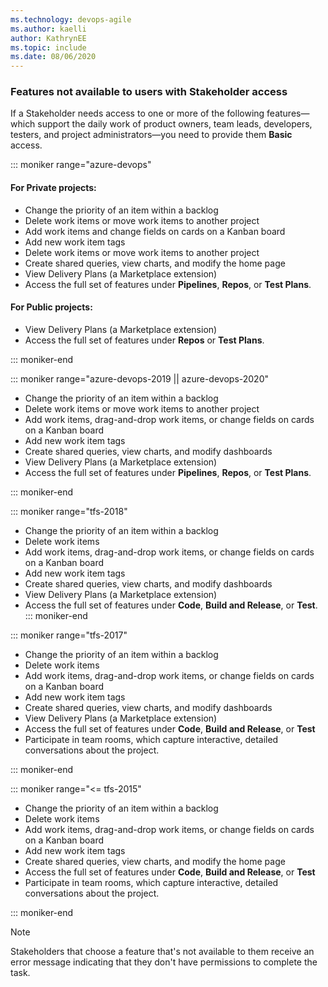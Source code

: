 ```yaml
---
ms.technology: devops-agile
ms.author: kaelli
author: KathrynEE
ms.topic: include
ms.date: 08/06/2020
---
```


### Features not available to users with Stakeholder access 

If a Stakeholder needs access to one or more of the following features&mdash;which support the daily work of product owners, team leads, developers, testers, and project administrators&mdash;you need to provide them **Basic** access.  

::: moniker range="azure-devops"

#### For Private projects:

- Change the priority of an item within a backlog  
- Delete work items or move work items to another project
- Add work items and change fields on cards on a Kanban board
- Add new work item tags
- Delete work items or move work items to another project
- Create shared queries, view charts, and modify the home page  
- View Delivery Plans (a Marketplace extension)    
- Access the full set of features under **Pipelines**, **Repos**, or **Test Plans**.   

#### For Public projects:

- View Delivery Plans (a Marketplace extension)    
- Access the full set of features under <strong>Repos</strong> or <strong>Test Plans</strong>.

::: moniker-end

::: moniker range="azure-devops-2019 || azure-devops-2020"

- Change the priority of an item within a backlog  
- Delete work items or move work items to another project
- Add work items, drag-and-drop work items, or change fields on cards on a Kanban board
- Add new work item tags 
- Create shared queries, view charts, and modify dashboards 
- View Delivery Plans (a Marketplace extension)
- Access the full set of features under **Pipelines**, **Repos**, or **Test Plans**.    

::: moniker-end

::: moniker range="tfs-2018"
- Change the priority of an item within a backlog
- Delete work items 
- Add work items, drag-and-drop work items, or change fields on cards on a Kanban board
- Add new work item tags 
- Create shared queries, view charts, and modify dashboards  
- View Delivery Plans (a Marketplace extension)    
- Access the full set of features under **Code**, **Build and Release**, or **Test**.  
::: moniker-end

::: moniker range="tfs-2017"

- Change the priority of an item within a backlog
- Delete work items 
- Add work items, drag-and-drop work items, or change fields on cards on a Kanban board
- Add new work item tags 
- Create shared queries, view charts, and modify dashboards  
- View Delivery Plans (a Marketplace extension)
- Access the full set of features under **Code**, **Build and Release**, or **Test** 
- Participate in team rooms, which capture interactive, detailed conversations about the project.  

::: moniker-end

::: moniker range="<= tfs-2015"

- Change the priority of an item within a backlog
- Delete work items 
- Add work items, drag-and-drop work items, or change fields on cards on a Kanban board
- Add new work item tags 
- Create shared queries, view charts, and modify the home page  
- Access the full set of features under **Code**, **Build and Release**, or **Test**  
- Participate in team rooms, which capture interactive, detailed conversations about the project.  

::: moniker-end


> [!NOTE]
> Stakeholders that choose a feature that's not available to them  receive an error message indicating that they don't have permissions to complete the task.

